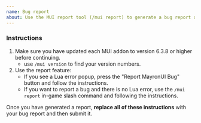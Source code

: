 ```yaml
---
name: Bug report
about: Use the MUI report tool (/mui report) to generate a bug report and paste it here
---
```


### Instructions
1. Make sure you have updated each MUI addon to version 6.3.8 or higher before continuing.
    - use `/mui version` to find your version numbers.
2. Use the report feature:
    - If you see a Lua error popup, press the "Report MayronUI Bug" button and follow the instructions.
    - If you want to report a bug and there is no Lua error, use the `/mui report` in-game slash command and following the instructions.

Once you have generated a report, **replace all of these instructions** with your bug report and then submit it.
